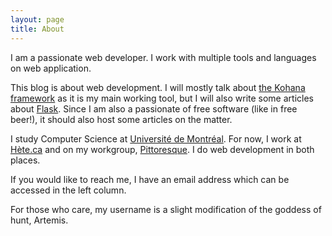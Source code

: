 ```yaml
---
layout: page
title: About
---
```


I am a passionate web developer. I work with multiple tools and languages on web
application.

This blog is about web development. I will mostly talk about
[the Kohana framework](http://kohanaframework.org) as it is my main working
tool, but I will also write some articles about [Flask](http://flask.pocoo.org).
Since I am also a passionate of free software (like in free beer!), it should
also host some articles on the matter.

I study Computer Science at [Université de Montréal](http://www.umontreal.ca).
For now, I work at [Hète.ca](http://hete.ca) and on my workgroup,
[Pittoresque](https://pittoresque.github.io). I do web development in both
places.

If you would like to reach me, I have an email address which can be accessed in
the left column.

For those who care, my username is a slight modification of the goddess of hunt,
Artemis.
